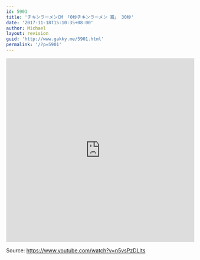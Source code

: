 ```yaml
---
id: 5901
title: 'チキンラーメンCM 「0秒チキンラーメン 篇」 30秒'
date: '2017-11-18T15:10:35+08:00'
author: Michael
layout: revision
guid: 'http://www.gakky.me/5901.html'
permalink: '/?p=5901'
---
```


<iframe allowfullscreen="allowfullscreen" frameborder="0" height="498" loading="lazy" src="http://player.youku.com/embed/XMzE2NjI2NzUzNg==" width="510"></iframe>

Source: <https://www.youtube.com/watch?v=n5vsPzDLIts>